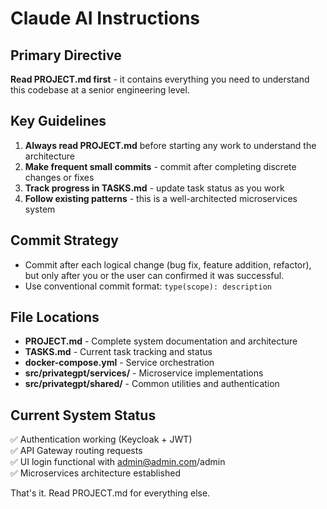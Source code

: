 # Claude AI Instructions

## Primary Directive
**Read PROJECT.md first** - it contains everything you need to understand this codebase at a senior engineering level.

## Key Guidelines
1. **Always read PROJECT.md** before starting any work to understand the architecture
2. **Make frequent small commits** - commit after completing discrete changes or fixes
3. **Track progress in TASKS.md** - update task status as you work
4. **Follow existing patterns** - this is a well-architected microservices system

## Commit Strategy 
- Commit after each logical change (bug fix, feature addition, refactor), but only after you or the user can confirmed it was successful.
- Use conventional commit format: `type(scope): description`

## File Locations
- **PROJECT.md** - Complete system documentation and architecture
- **TASKS.md** - Current task tracking and status
- **docker-compose.yml** - Service orchestration
- **src/privategpt/services/** - Microservice implementations
- **src/privategpt/shared/** - Common utilities and authentication

## Current System Status
✅ Authentication working (Keycloak + JWT)  
✅ API Gateway routing requests  
✅ UI login functional with admin@admin.com/admin  
✅ Microservices architecture established

That's it. Read PROJECT.md for everything else.